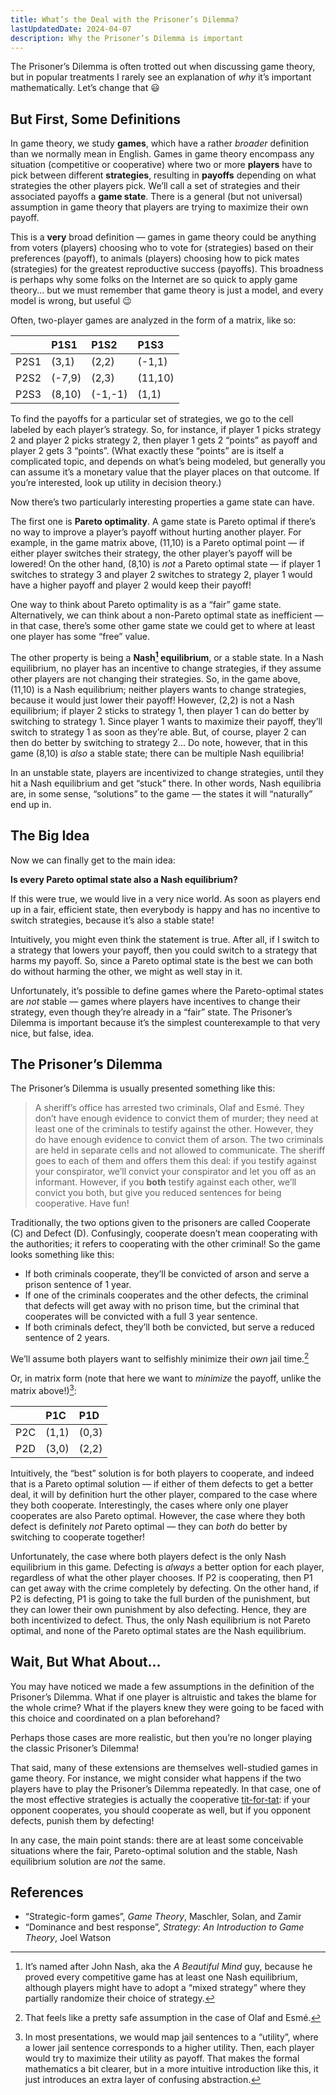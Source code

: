 ```yaml
---
title: What’s the Deal with the Prisoner’s Dilemma?
lastUpdatedDate: 2024-04-07
description: Why the Prisoner’s Dilemma is important
---
```


The Prisoner’s Dilemma is often trotted out when discussing game theory, but in popular treatments I rarely see an explanation of *why* it’s important mathematically. Let’s change that 😃

## But First, Some Definitions

In game theory, we study **games**, which have a rather *broader* definition than we normally mean in English. Games in game theory encompass any situation (competitive or cooperative) where two or more **players** have to pick between different **strategies**, resulting in **payoffs** depending on what strategies the other players pick. We’ll call a set of strategies and their associated payoffs a **game state**. There is a general (but not universal) assumption in game theory that players are trying to maximize their own payoff.

This is a **very** broad definition — games in game theory could be anything from voters (players) choosing who to vote for (strategies) based on their preferences (payoff), to animals (players) choosing how to pick mates (strategies) for the greatest reproductive success (payoffs). This broadness is perhaps why some folks on the Internet are so quick to apply game theory... but we must remember that game theory is just a  model, and every model is wrong, but useful 😉

Often, two-player games are analyzed in the form of a matrix, like so:

|  | P1S1 | P1S2 | P1S3 |
|:--|:--|:--|:--|
| P2S1  | (3,1)  | (2,2)  | (-1,1) |
| P2S2  | (-7,9) | (2,3)  | (11,10)  |
| P2S3 | (8,10)  | (-1,-1)  | (1,1)  |

To find the payoffs for a particular set of strategies, we go to the cell labeled by each player’s strategy. So, for instance, if player 1 picks strategy 2 and player 2 picks strategy 2, then player 1 gets 2 “points” as payoff and player 2 gets 3 “points”. (What exactly these “points” are is itself a complicated topic, and depends on what’s being modeled, but generally you can assume it’s a monetary value that the player places on that outcome. If you’re interested, look up utility in decision theory.)

Now there’s two particularly interesting properties a game state can have.

The first one is **Pareto optimality**. A game state is Pareto optimal if there’s no way to improve a player’s payoff without hurting another player. For example, in the game matrix above, (11,10) is a Pareto optimal point — if either player switches their strategy, the other player’s payoff will be lowered! On the other hand, (8,10) is *not* a Pareto optimal state — if player 1 switches to strategy 3 and player 2 switches to strategy 2, player 1 would have a higher payoff and player 2 would keep their payoff!

One way to think about Pareto optimality is as a “fair” game state. Alternatively, we can think about a non-Pareto optimal state as inefficient — in that case, there’s some other game state we could get to where at least one player has some “free” value.

The other property is being a **Nash[^nash] equilibrium**, or a stable state. In a Nash equilibrium, no player has an incentive to change strategies, if they assume other players are not changing their strategies. So, in the game above, (11,10) is a Nash equilibrium; neither players wants to change strategies, because it would just lower their payoff! However, (2,2) is not a Nash equilibrium; if player 2 sticks to strategy 1, then player 1 can do better by switching to strategy 1. Since player 1 wants to maximize their payoff, they’ll switch to strategy 1 as soon as they’re able. But, of course, player 2 can then do better by switching to strategy 2... Do note, however, that in this game (8,10) is *also* a stable state; there can be multiple Nash equilibria!

In an unstable state, players are incentivized to change strategies, until they hit a Nash equilibrium and get “stuck” there. In other words, Nash equilibria are, in some sense, “solutions” to the game — the states it will “naturally” end up in.

## The Big Idea

Now we can finally get to the main idea:

**Is every Pareto optimal state also a Nash equilibrium?**

If this were true, we would live in a very nice world. As soon as players end up in a fair, efficient state, then everybody is happy and has no incentive to switch strategies, because it’s also a stable state!

Intuitively, you might even think the statement is true. After all, if I switch to a strategy that lowers your payoff, then you could switch to a strategy that harms my payoff. So, since a Pareto optimal state is the best we can both do without harming the other, we might as well stay in it.

Unfortunately, it’s possible to define games where the Pareto-optimal states are *not* stable — games where players have incentives to change their strategy, even though they’re already in a “fair” state. The Prisoner’s Dilemma is important because it’s the simplest counterexample to that very nice, but false, idea.

## The Prisoner’s Dilemma

The Prisoner’s Dilemma is usually presented something like this:

> A sheriff’s office has arrested two criminals, Olaf and Esmé. They don’t have enough evidence to convict them of murder; they need at least one of the criminals to testify against the other. However, they do have enough evidence to convict them of arson. The two criminals are held in separate cells and not allowed to communicate. The sheriff goes to each of them and offers them this deal: if you testify against your conspirator, we’ll convict your conspirator and let you off as an informant. However, if you **both** testify against each other, we’ll convict you both, but give you reduced sentences for being cooperative. Have fun!

Traditionally, the two options given to the prisoners are called Cooperate (C) and Defect (D). Confusingly, cooperate doesn’t mean cooperating with the authorities; it refers to cooperating with the other criminal! So the game looks something like this:

- If both criminals cooperate, they’ll be convicted of arson and serve a prison sentence of 1 year.
- If one of the criminals cooperates and the other defects, the criminal that defects will get away with no prison time, but the criminal that cooperates will be convicted with a full 3 year sentence.
- If both criminals defect, they’ll both be convicted, but serve a reduced sentence of 2 years.

We’ll assume both players want to selfishly minimize their *own* jail time.[^olaf]

Or, in matrix form (note that here we want to *minimize* the payoff, unlike the matrix above!)[^utility]:

|  | P1C | P1D |
|:--|:--|:--|
| P2C | (1,1)  | (0,3)  |
| P2D | (3,0)  | (2,2)  |

Intuitively, the “best” solution is for both players to cooperate, and indeed that is a Pareto optimal solution — if either of them defects to get a better deal, it will by definition hurt the other player, compared to the case where they both cooperate. Interestingly, the cases where only one player cooperates are also Pareto optimal. However, the case where they both defect is definitely *not* Pareto optimal — they can *both* do better by switching to cooperate together!

Unfortunately, the case where both players defect is the only Nash equilibrium in this game. Defecting is *always* a better option for each player, regardless of what the other player chooses. If P2 is cooperating, then P1 can get away with the crime completely by defecting. On the other hand, if P2 is defecting, P1 is going to take the full burden of the punishment, but they can lower their own punishment by also defecting. Hence, they are both incentivized to defect. Thus, the only Nash equilibrium is not Pareto optimal, and none of the Pareto optimal states are the Nash equilibrium.

<!-- markdownlint-disable no-trailing-punctuation -->

## Wait, But What About...

You may have noticed we made a few assumptions in the definition of the Prisoner’s Dilemma. What if one player is altruistic and takes the blame for the whole crime? What if the players knew they were going to be faced with this choice and coordinated on a plan beforehand?

Perhaps those cases are more realistic, but then you’re no longer playing the classic Prisoner’s Dilemma!

That said, many of these extensions are themselves well-studied games in game theory. For instance, we might consider what happens if the two players have to play the Prisoner’s Dilemma repeatedly. In that case, one of the most effective strategies is actually the cooperative [tit-for-tat](https://en.wikipedia.org/wiki/Tit_for_tat#): if your opponent cooperates, you should cooperate as well, but if you opponent defects, punish them by defecting!

In any case, the main point stands: there are at least some conceivable situations where the fair, Pareto-optimal solution and the stable, Nash equilibrium solution are *not* the same.

## References

- “Strategic-form games”, *Game Theory*, Maschler, Solan, and Zamir
- “Dominance and best response”, *Strategy: An Introduction to Game Theory*, Joel Watson

[^nash]: It’s named after John Nash, aka the *A Beautiful Mind* guy, because he proved every competitive game has at least one Nash equilibrium, although players might have to adopt a “mixed strategy” where they partially randomize their choice of strategy.
[^olaf]: That feels like a pretty safe assumption in the case of Olaf and Esmé.
[^utility]: In most presentations, we would map jail sentences to a “utility”, where a lower jail sentence corresponds to a higher utility. Then, each player would try to maximize their utility as payoff. That makes the formal mathematics a bit clearer, but in a more intuitive introduction like this, it just introduces an extra layer of confusing abstraction.
